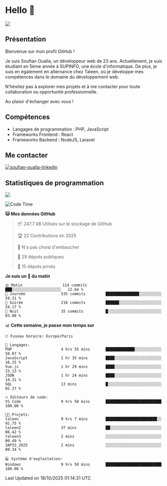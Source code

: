 # Hello 👋

![](https://komarev.com/ghpvc/?username=OSoufian&color=1a1b27)

## Présentation

Bienvenue sur mon profil GitHub !

Je suis Soufian Oualla, un développeur web de 23 ans. Actuellement, je suis étudiant en 5ème année à SUPINFO, une école d'informatique. De plus, je suis en également en alternance chez Taleen, où je développe mes compétences dans le domaine du développement web.

N'hésitez pas à explorer mes projets et à me contacter pour toute collaboration ou opportunité professionnelle.

Au plaisir d'échanger avec vous !

## Compétences

- Langages de programmation : PHP, JavaScript
- Frameworks Frontend : React
- Frameworks Backend : NodeJS, Laravel

## Me contacter

<p>
<a href="https://www.linkedin.com/in/soufian-oualla/" target="_blank"><img align="center" src="https://img.shields.io/badge/-LinkedIn-0077B5?style=for-the-badge&logo=Linkedin&logoColor=white" alt="soufian-oualla-linkedin"/></a>

## Statistiques de programmation

<a href="https://github-readme-stats.vercel.app/api/top-langs/?username=OSoufian&layout=compact">
  <img align="center" src="https://github-readme-stats.vercel.app/api/top-langs/?username=OSoufian&layout=compact"/>
</a>

<br />

<!--START_SECTION:waka-->
![Code Time](http://img.shields.io/badge/Code%20Time-600%20hrs%2050%20mins-blue)

**🐱 Mes données GitHub** 

> 📦 247.7 kB Utilisés sur le stockage de GitHub 
 > 
> 🏆 22 Contributions en 2025
 > 
> 🚫 N'a pas choisi d'embaucher
 > 
> 📜 29 dépots publiques 
 > 
> 🔑 15 dépots privés 
 > 
**Je suis un 🐤 du matin** 

```text
🌞 Matin                  114 commits         ███░░░░░░░░░░░░░░░░░░░░░░   12.64 % 
🌆 Journée                535 commits         ███████████████░░░░░░░░░░   59.31 % 
🌃 Soirée                 218 commits         ██████░░░░░░░░░░░░░░░░░░░   24.17 % 
🌙 Nuit                   35 commits          █░░░░░░░░░░░░░░░░░░░░░░░░   03.88 % 
```


📊 **Cette semaine, je passe mon temps sur** 

```text
🕑︎ Fuseau horaire: Europe/Paris

💬 Langages: 
PHP                      4 hrs 55 mins       █████████████░░░░░░░░░░░░   50.07 % 
JavaScript               1 hr 35 mins        ████░░░░░░░░░░░░░░░░░░░░░   16.25 % 
Vue.js                   1 hr 29 mins        ████░░░░░░░░░░░░░░░░░░░░░   15.13 % 
JSON                     1 hr 24 mins        ████░░░░░░░░░░░░░░░░░░░░░   14.31 % 
SQL                      13 mins             █░░░░░░░░░░░░░░░░░░░░░░░░   02.37 % 

🔥 Éditeurs de code: 
VS Code                  9 hrs 50 mins       █████████████████████████   100.00 % 

🐱‍💻 Projets: 
taleen                   9 hrs 7 mins        ███████████████████████░░   92.75 % 
taleen2                  37 mins             ██░░░░░░░░░░░░░░░░░░░░░░░   06.42 % 
taleen3                  2 mins              ░░░░░░░░░░░░░░░░░░░░░░░░░   00.49 % 
3APIS_2025               2 mins              ░░░░░░░░░░░░░░░░░░░░░░░░░   00.34 % 

💻 Système d'exploitation: 
Windows                  9 hrs 50 mins       █████████████████████████   100.00 % 
```


 Last Updated on 18/10/2025 01:14:31 UTC
<!--END_SECTION:waka-->

